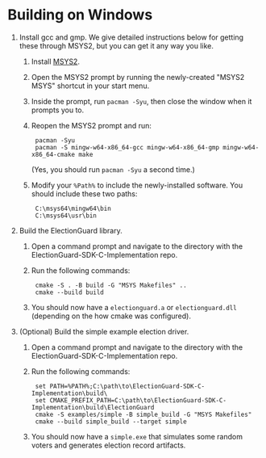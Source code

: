 # Building on Windows

1. Install gcc and gmp. We give detailed instructions below for getting these through MSYS2, but you can get it any way you like.
    1. Install [MSYS2](https://www.msys2.org).
    2. Open the MSYS2 prompt by running the newly-created "MSYS2 MSYS" shortcut in your start menu.
    3. Inside the prompt, run `pacman -Syu`, then close the window when it prompts you to.
    4. Reopen the MSYS2 prompt and run:

            pacman -Syu
            pacman -S mingw-w64-x86_64-gcc mingw-w64-x86_64-gmp mingw-w64-x86_64-cmake make

        (Yes, you should run `pacman -Syu` a second time.)

    5. Modify your `%Path%` to include the newly-installed software. You should include these two paths:

            C:\msys64\mingw64\bin
            C:\msys64\usr\bin
2. Build the ElectionGuard library.
    1. Open a command prompt and navigate to the directory with the ElectionGuard-SDK-C-Implementation repo.
    2. Run the following commands:

            cmake -S . -B build -G "MSYS Makefiles" ..
            cmake --build build

    3. You should now have a `electionguard.a` or `electionguard.dll` (depending on the how cmake was configured).
3. (Optional) Build the simple example election driver.
    1. Open a command prompt and navigate to the directory with the ElectionGuard-SDK-C-Implementation repo.
    2. Run the following commands:

            set PATH=%PATH%;C:\path\to\ElectionGuard-SDK-C-Implementation\build\
            set CMAKE_PREFIX_PATH=C:\path\to\ElectionGuard-SDK-C-Implementation\build\ElectionGuard
            cmake -S examples/simple -B simple_build -G "MSYS Makefiles"
            cmake --build simple_build --target simple

    3. You should now have a `simple.exe` that simulates some random voters and generates election record artifacts.
